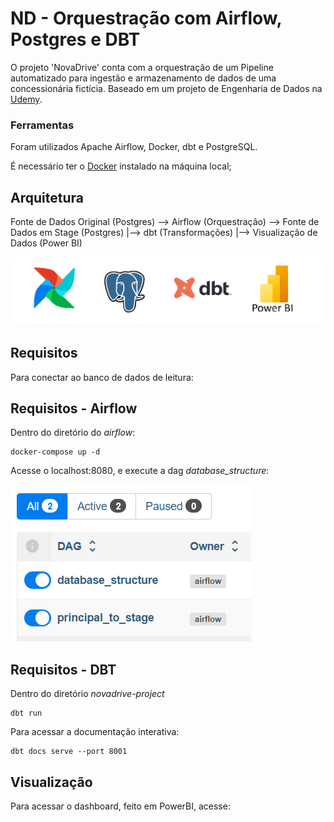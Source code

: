 # ND - Orquestração com Airflow, Postgres e DBT
O projeto 'NovaDrive' conta com a orquestração de um Pipeline automatizado para ingestão e armazenamento de dados de uma concessionária fictícia. 
Baseado em um projeto de Engenharia de Dados na [Udemy](https://www.udemy.com/course/bootcamp-engenharia-de-dados/?kw=engenharia+de+dados+bootcamp&src=sac).

### Ferramentas 
Foram utilizados Apache Airflow, Docker, dbt e PostgreSQL.

É necessário ter o [Docker](https://www.docker.com/) instalado na máquina local;

## Arquitetura 
   Fonte de Dados Original (Postgres) --> Airflow (Orquestração) --> Fonte de Dados em Stage (Postgres)
               |--> dbt (Transformações)
               |--> Visualização de Dados (Power BI)

   ![Icons da Arquitetura](img\icons.png)

## Requisitos
Para conectar ao banco de dados de leitura:
              
## Requisitos - Airflow

Dentro do diretório do *airflow*:

```
docker-compose up -d
``` 

Acesse o localhost:8080, e execute a dag *database_structure*:

![Dags no Airflow](img\image1.png)




## Requisitos - DBT
Dentro do diretório *novadrive-project*
```
dbt run
``` 

Para acessar a documentação interativa:
```
dbt docs serve --port 8001
``` 

## Visualização
Para acessar o dashboard, feito em PowerBI, acesse: